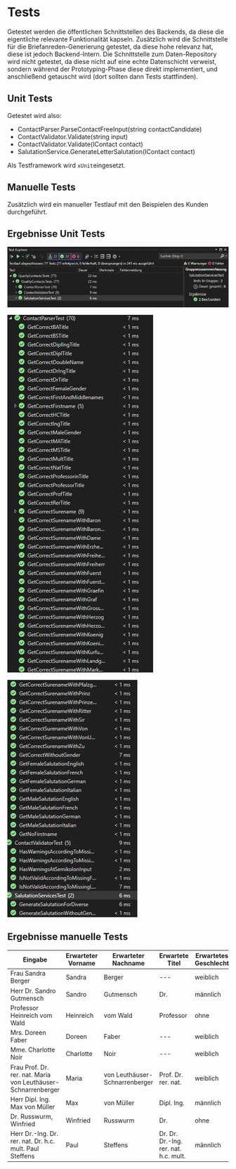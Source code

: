# Tests

Getestet werden die öffentlichen Schnittstellen des Backends, da diese die eigentliche relevante Funktionalität kapseln. Zusätzlich wird die Schnittstelle für die Briefanreden-Generierung getestet, da diese hohe relevanz hat, diese ist jedoch Backend-Intern. Die Schnittstelle zum Daten-Repository wird nicht getestet, da diese nicht auf eine echte Datenschicht verweist, sondern während der Prototyping-Phase diese direkt implementiert, und anschließend getauscht wird (dort sollten dann Tests stattfinden).

## Unit Tests

Getestet wird also:

* ContactParser.ParseContactFreeInput(string contactCandidate)
* ContactValidator.Validate(string input)
* ContactValidator.Validate(IContact contact)
* SalutationService.GenerateLetterSalutation(IContact contact)

Als Testframework wird `xUnit`eingesetzt.

## Manuelle Tests
Zusätzlich wird ein manueller Testlauf mit den Beispielen des Kunden durchgeführt.

## Ergebnisse Unit Tests

![Übersicht Testergebnisse](https://github.com/IngmarBuchenhain/QualityContacts/blob/add74471a44128ecf19921147df897c76667f382/Documentation/Images/QualityContacts_Tests_0.png)

![Erster Teil Tests](https://github.com/IngmarBuchenhain/QualityContacts/blob/add74471a44128ecf19921147df897c76667f382/Documentation/Images/QualityContacts_Tests_1.png)

![Zweiter Teil Tests](https://github.com/IngmarBuchenhain/QualityContacts/blob/add74471a44128ecf19921147df897c76667f382/Documentation/Images/QualityContacts_Tests_3.png)

## Ergebnisse manuelle Tests

| Eingabe | Erwarteter Vorname | Erwarteter Nachname | Erwartete Titel | Erwartetes Geschlecht | Erwartete Anrede | Testergebnis |
| - | - | - | - | - | - | - |
Frau Sandra Berger | Sandra | Berger | --- | weiblich | Frau | ✅ |
Herr Dr. Sandro Gutmensch | Sandro | Gutmensch | Dr. | männlich | Herr | ✅ |
Professor Heinreich vom Wald | Heinreich | vom Wald | Professor | ohne | --- | ✅ |
Mrs. Doreen Faber | Doreen | Faber | --- | weiblich | Ms | ✅ |
Mme. Charlotte Noir | Charlotte | Noir | --- | weiblich | Mme | ✅ |
Frau Prof. Dr. rer. nat. Maria von Leuthäuser-Schnarrenberger | Maria | von Leuthäuser-Schnarrenberger | Prof. Dr. rer. nat. | weiblich | Frau | ✅ |
Herr Dipl. Ing. Max von Müller | Max | von Müller | Dipl. Ing. | männlich | Herr | ✅ |
Dr. Russwurm, Winfried | Winfried | Russwurm | Dr. | ohne | --- | ✅ |
Herr Dr.-Ing. Dr. rer. nat. Dr. h.c. mult. Paul Steffens | Paul | Steffens | Dr. Dr. Dr.-Ing. rer. nat. h.c. mult. | männlich | Herr | ✅ |

<!-- ❌  oder ✅ -->

